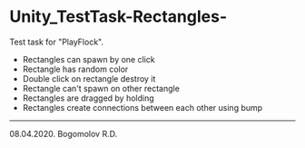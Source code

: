 # Unity_TestTask-Rectangles-
Test task for "PlayFlock". 
- Rectangles can spawn by one click
- Rectangle has random color
- Double click on rectangle destroy it
- Rectangle can't spawn on other rectangle
- Rectangles are dragged by holding
- Rectangles create connections between each other using  bump
----------------------------
08.04.2020. Bogomolov R.D.
